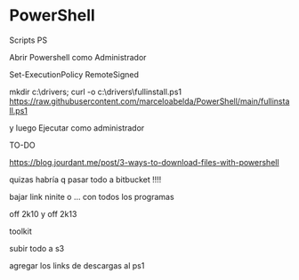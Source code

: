 # PowerShell
Scripts PS


Abrir Powershell como Administrador

Set-ExecutionPolicy RemoteSigned

mkdir c:\drivers; curl -o c:\drivers\fullinstall.ps1 https://raw.githubusercontent.com/marceloabelda/PowerShell/main/fullinstall.ps1



y luego Ejecutar como administrador


TO-DO



https://blog.jourdant.me/post/3-ways-to-download-files-with-powershell


quizas habría q pasar todo a bitbucket !!!!

bajar link ninite o ... con todos los programas

off 2k10 y off 2k13

toolkit 

subir todo a s3


agregar los links de descargas al ps1



